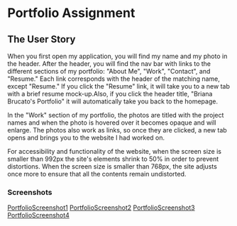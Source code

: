 # Portfolio Assignment


## The User Story
When you first open my application, you will find my name and my photo in the header. After the header, you will find the nav bar with links to the different sections of my portfolio: "About Me", "Work", "Contact", and "Resume." Each link corresponds with the header of the matching name, except "Resume." If you click the "Resume" link, it will take you to a new tab with a brief resume mock-up.Also, if you click the header title, "Briana Brucato's Portfolio" it will automatically take you back to the homepage. 

In the "Work" section of my portfolio, the photos are titled with the project names and when the photo is hovered over it becomes opaque and will enlarge. The photos also work as links, so once they are clicked, a new tab opens and brings you to the website I had worked on.  

For accessibility and functionality of the website, when the screen size is smaller than 992px the site's elements shrink to 50% in order to prevent distortions. When the screen size is smaller than 768px, the site adjusts once more to ensure that all the contents remain undistorted.

### Screenshots

[PortfolioScreenshot1](./screenshots/portfolio1.png)
[PortfolioScreenshot2](./screenshots/portfolio2.png)
[PortfolioScreenshot3](./screenshots/portfolio3.png)
[PortfolioScreenshot4](./screenshots/portfolio4.png)

